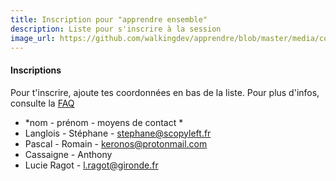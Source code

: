 ```yaml
---
title: Inscription pour "apprendre ensemble"
description: Liste pour s'inscrire à la session
image_url: https://github.com/walkingdev/apprendre/blob/master/media/cover-walking-dev.jpg?raw=true
---
```


#### Inscriptions

Pour t'inscrire, ajoute tes coordonnées en bas de la liste.
Pour plus d'infos, consulte la [FAQ](http://walkingdev.fr/#walkingdev/elm/blob/master/v33/faq.md)

* *nom - prénom - moyens de contact *
* Langlois - Stéphane - stephane@scopyleft.fr
* Pascal - Romain - keronos@protonmail.com
* Cassaigne - Anthony
* Lucie Ragot - l.ragot@gironde.fr
